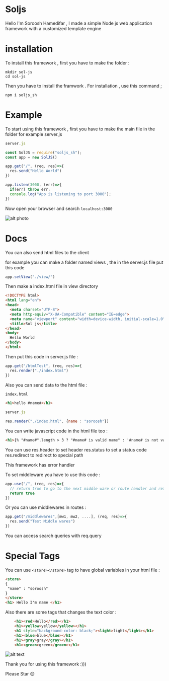 # Soljs
Hello I'm Soroosh Hamedifar , I made a simple Node js web application framework with a customized template engine

# installation
To install this framework , first you have to make the folder : 

``` 
mkdir sol-js
cd sol-js
```
Then you have to install the framwork . For installation , use this command ; 

```
npm i soljs_sh
```

# Example 
To start using this framework , first you have to make the main file in the folder for example server.js

```javascript
server.js

const SolJS = require("soljs_sh");
const app = new SolJS()

app.get("/", (req, res)=>{
  res.send("Hello World")
})

app.listen(3000, (err)=>{
  if(err) throw err;
  console.log("App is listening to port 3000");
})
```
Now open your browser and search ``` localhost:3000 ``` 

![alt photo](https://s16.picofile.com/file/8427976142/highlight_README_md_at_master_simplabs_highlight_Google_Chrome_3_14_2021_8_41_48_PM.png)

# Docs
You can also send html files to the client

for example you can make a folder named views , the in the server.js file put this code

```javascript
app.setView("./view/")
```

Then make a index.html file in view directory

```html
<!DOCTYPE html>
<html lang="en">
<head>
  <meta charset="UTF-8">
  <meta http-equiv="X-UA-Compatible" content="IE=edge">
  <meta name="viewport" content="width=device-width, initial-scale=1.0">
  <title>Sol js</title>
</head>
<body>
  Hello World
</body>
</html>
```

Then put this code in server.js file :

```javascript
app.get("/htmlTest", (req, res)=>{
  res.render("./index.html")
})
```

Also you can send data to the html file :

```html
index.html

<h1>hello #name#</h1>
```
```javascript
server.js

res.render("./index.html", {name : "soroosh"})
```
You can write javascript code in the html file too :

```html
<h1>{% "#name#".length > 3 ? "#name# is valid name" : '#name# is not valid' %}</h1>
```
You can use res.header to set header
  res.status to set a status code 
  res.redirect to redirect to special path
  
This framework has error handler 

To set middleware you have to use this code :

```javascript
app.use("/", (req, res)=>{
  // return true to go to the next middle ware or route handler and return false to stop the process
  return true
})
```

Or you can use middlewares in routes : 
```javascript
app.get("/middlewares",[mw1, mw2, ....], (req, res)=>{
  res.send("Test Middle wares")
}) 
```
You can access search queries with req.query

# Special Tags
 You can use ``` <store></store> ``` tag to have global variables in your html file :
 
 ```html
<store>
{
  "name" : "soroosh"
}
</store>
<h1> Hello I'm name </h1>
```

Also there are some tags that changes the text color : 

```html
    <h1><red>Hello</red></h1> 
    <h1><yellow>yellow</yellow></h1>
    <h1 style="background-color: black;"><light>light</light></h1>
    <h1><blue>blue</blue></h1>
    <h1><gray>gray</gray></h1>
    <h1><green>green</green></h1>

```

![alt text](https://s16.picofile.com/file/8427977784/highlight_README_md_at_master_simplabs_highlight_Google_Chrome_3_14_2021_9_02_48_PM_2_.png)

Thank you for using this framework :)))

Please Star 😊
